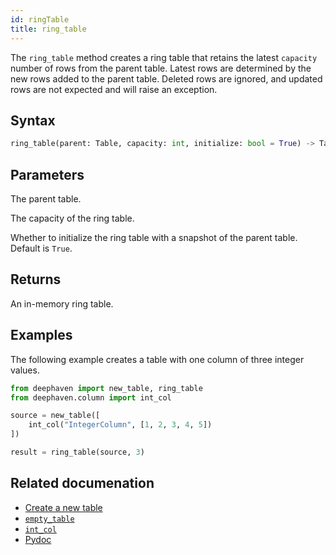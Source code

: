 ```yaml
---
id: ringTable
title: ring_table
---
```


The `ring_table` method creates a ring table that retains the latest `capacity` number of rows from the parent table.
Latest rows are determined by the new rows added to the parent table. Deleted rows are ignored, and updated rows are not expected and will raise an exception.

## Syntax

```python syntax
ring_table(parent: Table, capacity: int, initialize: bool = True) -> Table
```

## Parameters

<ParamTable>
<Param name="parent" type="Table">

The parent table.

</Param>
<Param name="capacity" type="int">

The capacity of the ring table.

</Param>
<Param name="initialize" type="bool">

Whether to initialize the ring table with a snapshot of the parent table. Default is `True`.

</Param>
</ParamTable>

## Returns

An in-memory ring table.

## Examples

The following example creates a table with one column of three integer values.

```python order=source,result
from deephaven import new_table, ring_table
from deephaven.column import int_col

source = new_table([
    int_col("IntegerColumn", [1, 2, 3, 4, 5])
])

result = ring_table(source, 3)
```

## Related documenation

- [Create a new table](../../../how-to-guides/new-table.md)
- [`empty_table`](./emptyTable.md)
- [`int_col`](./intCol.md)
- [Pydoc](https://deephaven.io/core/pydoc/code/deephaven.html#deephaven.ring_table)
